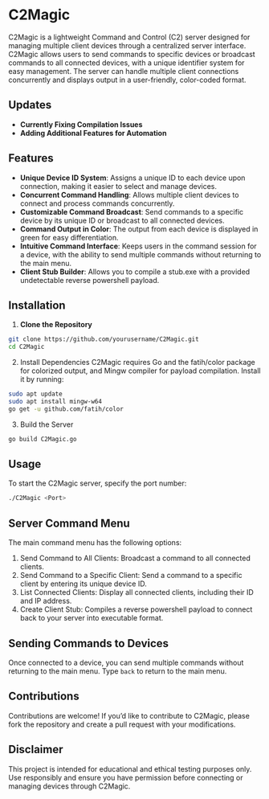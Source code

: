 # C2Magic

C2Magic is a lightweight Command and Control (C2) server designed for managing multiple client devices through a centralized server interface. C2Magic allows users to send commands to specific devices or broadcast commands to all connected devices, with a unique identifier system for easy management. The server can handle multiple client connections concurrently and displays output in a user-friendly, color-coded format.

## Updates

- **Currently Fixing Compilation Issues**
- **Adding Additional Features for Automation**

## Features

- **Unique Device ID System**: Assigns a unique ID to each device upon connection, making it easier to select and manage devices.
- **Concurrent Command Handling**: Allows multiple client devices to connect and process commands concurrently.
- **Customizable Command Broadcast**: Send commands to a specific device by its unique ID or broadcast to all connected devices.
- **Command Output in Color**: The output from each device is displayed in green for easy differentiation.
- **Intuitive Command Interface**: Keeps users in the command session for a device, with the ability to send multiple commands without returning to the main menu.
- **Client Stub Builder**: Allows you to compile a stub.exe with a provided undetectable reverse powershell payload.

## Installation

1. **Clone the Repository**
```bash
git clone https://github.com/yourusername/C2Magic.git
cd C2Magic
```
2. Install Dependencies C2Magic requires Go and the fatih/color package for colorized output, and Mingw compiler for payload compilation. Install it by running:
```bash
sudo apt update
sudo apt install mingw-w64
go get -u github.com/fatih/color
```
3. Build the Server
```bash
go build C2Magic.go
```

## Usage

To start the C2Magic server, specify the port number:
```bash
./C2Magic <Port>
```

## Server Command Menu

The main command menu has the following options:

1. Send Command to All Clients: Broadcast a command to all connected clients.
2. Send Command to a Specific Client: Send a command to a specific client by entering its unique device ID.
3. List Connected Clients: Display all connected clients, including their ID and IP address.
4. Create Client Stub: Compiles a reverse powershell payload to connect back to your server into executable format.

## Sending Commands to Devices

Once connected to a device, you can send multiple commands without returning to the main menu. Type `back` to return to the main menu.

## Contributions

Contributions are welcome! If you’d like to contribute to C2Magic, please fork the repository and create a pull request with your modifications.

## Disclaimer

This project is intended for educational and ethical testing purposes only. Use responsibly and ensure you have permission before connecting or managing devices through C2Magic.
